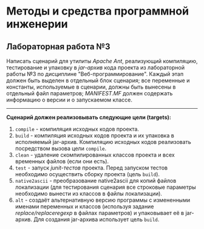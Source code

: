 # Методы и средства программной инженерии
## Лабораторная работа №3
Написать сценарий для утилиты *Apache Ant*, реализующий компиляцию, тестирование и упаковку в *jar-архив* кода проекта из лабораторной работы №3 по дисциплине "Веб-программирование".
Каждый этап должен быть выделен в отдельный блок сценария; все переменные и константы, используемые в сценарии, должны быть вынесены в отдельный файл параметров; *MANIFEST.MF* должен содержать информацию о версии и о запускаемом классе.
***
**Cценарий должен реализовывать следующие цели (targets):**

1.	`compile` - компиляция исходных кодов проекта.
2.	`build` - компиляция исходных кодов проекта и их упаковка в исполняемый jar-архив. Компиляцию исходных кодов реализовать посредством вызова цели `compile`.
3.	`clean` - удаление скомпилированных классов проекта и всех временных файлов (если они есть).
4.	`test` - запуск *junit-тестов* проекта. Перед запуском тестов необходимо осуществить сборку проекта (цель `build`).
5.	`native2ascii` - преобразование native2ascii для копий файлов локализации (для тестирования сценария все строковые параметры необходимо вынести из классов в файлы локализации).
6.	`alt` - создаёт альтернативную версию программы с измененными именами переменных и классов (используя задание *replace/replaceregexp* в файлах параметров) и упаковывает её в jar-архив. Для создания jar-архива использует цель `build`.
